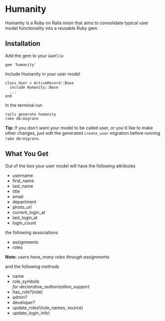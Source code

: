 Humanity
========

Humanity is a Ruby on Rails mixin that aims to consolidate typical user model functionality into a reusable Ruby gem.

Installation
------------

Add the gem to your `Gemfile`

    gem 'humanity'

Include Humanity in your user model

    class User < ActiveRecord::Base
      include Humanity::Base
      ...
    end

In the terminal run

    rails generate humanity
    rake db:migrate

__Tip:__ If you don't want your model to be called user, or you'd like to make other changes, just edit the generated `create_user` migration before running `rake db:migrate`.

What You Get
------------

Out of the box your user model will have the following attributes

- username
- first_name
- last_name
- title
- email
- department
- photo_url
- current_login_at
- last_login_at
- login_count

the following associations

- assignments
- roles

__Note:__ *users have_many roles through assignments*

and the following methods

- name
- role_symbols  
  *for declarative_authorization_support*
- has_role?(role)
- admin?
- developer?
- update_roles!(role_names, source)
- update_login_info!
